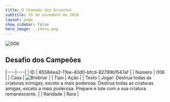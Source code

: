 ```yaml
---
title: O Chamado dos Arcontes
subtitle: 15 de novembro de 2018
layout: page
show_sidebar: false
hero_image: ../hero.png
---
```


![006](https://cdn.keyforgegame.com/media/card_front/pt/341_006_PJ6HFMR62X8F_pt.png)

## Desafio dos Campeões

|----|----|
| ID | 85584ea2-11be-40d0-bfcd-82799b1547af |
| Número | 006 |
| Casa | ![Brobnar](https://archonarcana.com/images/thumb/e/e0/Brobnar.png/22px-Brobnar.png "Brobnar") |
| Tipo | Ação |
| Texto | Jogar: Destrua todas as criaturas inimigas, exceto a mais poderosa. Destrua todas as criaturas amigas, exceto a mais poderosa. Prepare e lute com a sua criatura remanescente. |
| Raridade | Rara |

